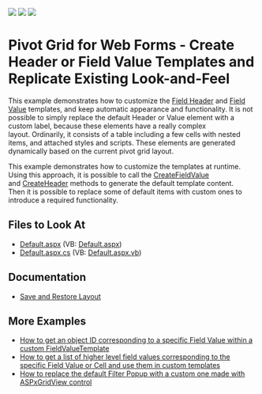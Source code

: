 <!-- default badges list -->
![](https://img.shields.io/endpoint?url=https://codecentral.devexpress.com/api/v1/VersionRange/128577063/21.2.3%2B)
[![](https://img.shields.io/badge/Open_in_DevExpress_Support_Center-FF7200?style=flat-square&logo=DevExpress&logoColor=white)](https://supportcenter.devexpress.com/ticket/details/E1805)
[![](https://img.shields.io/badge/📖_How_to_use_DevExpress_Examples-e9f6fc?style=flat-square)](https://docs.devexpress.com/GeneralInformation/403183)
<!-- default badges end -->


# Pivot Grid for Web Forms - Create Header or Field Value Templates and Replicate Existing Look-and-Feel

This example demonstrates how to customize the [Field Header](https://docs.devexpress.com/AspNet/3588/components/pivot-grid/ui-elements/column-header-area) and [Field Value](https://docs.devexpress.com/AspNet/3597/components/pivot-grid/ui-elements/field-value) templates, and keep automatic appearance and functionality. It is not possible to simply replace the default Header or Value element with a custom label, because these elements have a really complex layout. Ordinarily, it consists of a table including a few cells with nested items, and attached styles and scripts. These elements are generated dynamically based on the current pivot grid layout.   

This example demonstrates how to customize the templates at runtime. Using this approach, it is possible to call the [CreateFieldValue](https://docs.devexpress.com/AspNet/DevExpress.Web.ASPxPivotGrid.PivotGridFieldValueTemplateContainer.CreateFieldValue) and [CreateHeader](https://docs.devexpress.com/AspNet/DevExpress.Web.ASPxPivotGrid.PivotGridHeaderTemplateContainer.CreateHeader) methods to generate the default template content. Then it is possible to replace some of default items with custom ones to introduce a required functionality. 

## Files to Look At

* [Default.aspx](./CS/E1805/Default.aspx) (VB: [Default.aspx](./VB/E1805/Default.aspx))
* [Default.aspx.cs](./CS/E1805/Default.aspx.cs) (VB: [Default.aspx.vb](./VB/E1805/Default.aspx.vb))


## Documentation

- [Save and Restore Layout](https://docs.devexpress.com/AspNet/7266/components/pivot-grid/layout/save-and-restore-layout)

## More Examples
- [How to get an object ID corresponding to a specific Field Value within a custom FieldValueTemplate](https://github.com/DevExpress-Examples/field-value-template-how-to-get-id-value-from-a-hidden-data-source-field-e3278)  
- [How to get a list of higher level field values corresponding to the specific Field Value or Cell and use them in custom templates](https://github.com/DevExpress-Examples/templates-how-to-get-field-values-corresponding-to-the-specific-field-value-or-cell-e3279)  
- [How to replace the default Filter Popup with a custom one made with ASPxGridView control](https://github.com/DevExpress-Examples/how-to-replace-the-default-filter-popup-with-a-custom-one-made-with-aspxgridview-control-e4669)
